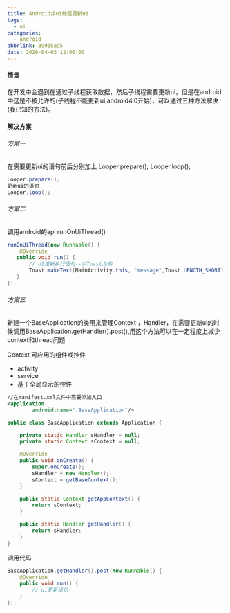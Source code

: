 ```yaml
---
title: Android非ui线程更新ui
tags:
  - ui
categories:
  - android
abbrlink: 89935aa5
date: 2020-04-03 12:00:00
---
```


#### 情景
在开发中会遇到在通过子线程获取数据，然后子线程需要更新ui，但是在android中这是不被允许的(子线程不能更新ui,android4.0开始)，可以通过三种方法解决(我已知的方法)。

#### 解决方案
###### 方案一
在需要更新ui的语句前后分别加上	Looper.prepare();	Looper.loop();

```java
Looper.prepare();
更新ui的语句
Looper.loop();
```

###### 方案二
调用android的api  runOnUiThread()

```java
runOnUiThread(new Runnable() {
	@Override
   public void run() {
       // UI更新执行语句--以Toast为例
       Toast.makeText(MainActivity.this, "message",Toast.LENGTH_SHORT).show();
   }
});
```

###### 方案三
新建一个BaseApplication的类用来管理Context ，Handler，在需要更新ui的时候调用BaseApplication.getHandler().post(),用这个方法可以在一定程度上减少context和thread问题

Context 可应用的组件或控件

- activity
- service
- 基于全局显示的控件

```xml
//在manifest.xml文件中需要添加入口
<application
        android:name=".BaseApplication"/>

```

```java
public class BaseApplication extends Application {

    private static Handler sHandler = null;
    private static Context sContext = null;

    @Override
    public void onCreate() {
        super.onCreate();
        sHandler = new Handler();
        sContext = getBaseContext();
    }

    public static Context getAppContext() {
        return sContext;
    }

    public static Handler getHandler() {
        return sHandler;
    }
}
```
调用代码

```java
BaseApplication.getHandler().post(new Runnable() {
	@Override
	public void run() {
    	// ui更新语句
	}
});
```
